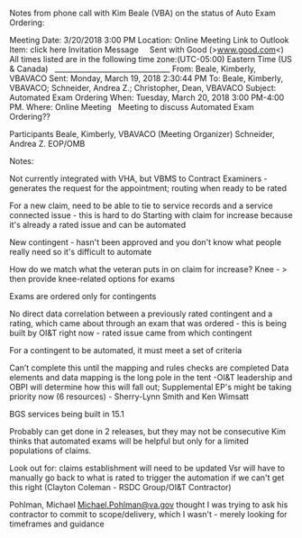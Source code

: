 Notes from phone call with Kim Beale (VBA) on the status of Auto Exam Ordering:

Meeting Date: 3/20/2018 3:00 PM
Location: Online Meeting
Link to Outlook Item: click here
Invitation Message
	 
	 
	Sent with Good (>www.good.com<)
	 
	 
	All times listed are in the following time zone:(UTC-05:00) Eastern Time (US & Canada)
	 
	________________________________
	From: Beale, Kimberly, VBAVACO
	Sent: Monday, March 19, 2018 2:30:44 PM
	To: Beale, Kimberly, VBAVACO; Schneider, Andrea Z.; Christopher, Dean, VBAVACO
	Subject: Automated Exam Ordering
	When: Tuesday, March 20, 2018 3:00 PM-4:00 PM.
	Where: Online Meeting
	 
	Meeting to discuss Automated Exam Ordering??

		
Participants
	Beale, Kimberly, VBAVACO (Meeting Organizer)
	Schneider, Andrea Z. EOP/OMB

Notes:

Not currently integrated with VHA, but VBMS to Contract Examiners - generates the request for the appointment; routing when ready to be rated

For a new claim, need to be able to tie to service records and a service connected issue - this is hard to do
Starting with claim for increase because it's already a rated issue and can be automated

New contingent - hasn't been approved and you don't know what people really need so it's difficult to automate

How do we match what the veteran puts in on claim for increase? Knee - > then provide knee-related options for exams

Exams are ordered only for contingents

No direct data correlation between a previously rated contingent and a rating, which came about through an exam that was ordered - this is being built by OI&T right now - rated issue came from which contingent

For a contingent to be automated, it must meet a set of criteria

Can’t complete this until the mapping and rules checks are completed
Data elements and data mapping is the long pole in the tent -OI&T leadership and OBPI will determine how this will fall out; Supplemental EP's might be taking priority now (6 resources) - Sherry-Lynn Smith and Ken Wimsatt

BGS services being built in 15.1

Probably can get done in 2 releases, but they may not be consecutive
Kim thinks that automated exams will be helpful but only for a limited populations of claims.


Look out for: claims establishment will need to be updated 
Vsr will have to manually go back to what is rated to trigger the automation if we can't get this right
(Clayton Coleman - RSDC Group/OI&T Contractor)

Pohlman, Michael <Michael.Pohlman@va.gov> thought I was trying to ask his contractor to commit to scope/delivery, which I wasn't - merely looking for timeframes and guidance
